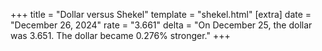+++
title = "Dollar versus Shekel"
template = "shekel.html"
[extra]
date = "December 26, 2024"
rate = "3.661"
delta = "On December 25, the dollar was 3.651. The dollar became 0.276% stronger."
+++
